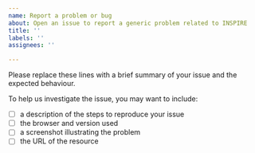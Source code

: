 ```yaml
---
name: Report a problem or bug
about: Open an issue to report a generic problem related to INSPIRE
title: ''
labels: ''
assignees: ''

---
```


Please replace these lines with a brief summary of your issue and the expected
behaviour.

To help us investigate the issue, you may want to include:

- [ ] a description of the steps to reproduce your issue
- [ ] the browser and version used
- [ ] a screenshot illustrating the problem
- [ ] the URL of the resource

